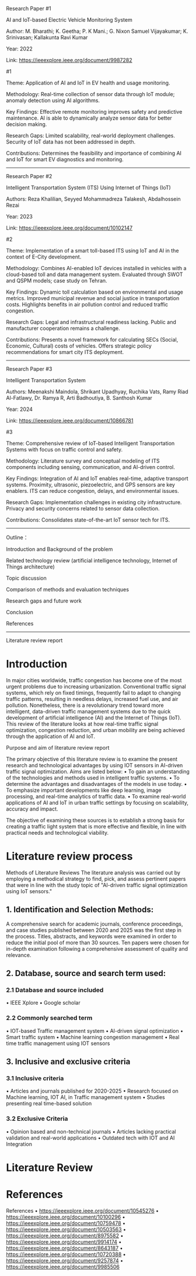 Research Paper #1 

AI and IoT-based Electric Vehicle Monitoring System

Author: M. Bharathi; K. Geetha; P. K Mani.; G. Nixon Samuel Vijayakumar; K. Srinivasan; Kallakunta Ravi Kumar

Year: 2022

Link: https://ieeexplore.ieee.org/document/9987282

#1 

Theme: Application of AI and IoT in EV health and usage monitoring.

Methodology: 
Real-time collection of sensor data through IoT module; anomaly detection using AI algorithms.

Key Findings: 
Effective remote monitoring improves safety and predictive maintenance.
AI is able to dynamically analyze sensor data for better decision making.

Research Gaps: 
Limited scalability, real-world deployment challenges.
Security of IoT data has not been addressed in depth.

Contributions: Determines the feasibility and importance of combining AI and IoT for smart EV diagnostics and monitoring.
_______________________________________________________________________________________________________________________________________________________________________________________________________________________________

Research Paper #2 

Intelligent Transportation System (ITS) Using Internet of Things (IoT)

Authors: Reza Khalilian, Seyyed Mohammadreza Talakesh, Abdalhossein Rezai

Year: 2023

Link: https://ieeexplore.ieee.org/document/10102147

#2 

Theme:
Implementation of a smart toll-based ITS using IoT and AI in the context of E-City development.

Methodology:
Combines AI-enabled IoT devices installed in vehicles with a cloud-based toll and data management system.
Evaluated through SWOT and QSPM models; case study on Tehran.

Key Findings:
Dynamic toll calculation based on environmental and usage metrics.
Improved municipal revenue and social justice in transportation costs.
Highlights benefits in air pollution control and reduced traffic congestion.

Research Gaps:
Legal and infrastructural readiness lacking.
Public and manufacturer cooperation remains a challenge.

Contributions:
Presents a novel framework for calculating SECs (Social, Economic, Cultural) costs of vehicles.
Offers strategic policy recommendations for smart city ITS deployment.
_______________________________________________________________________________________________________________________________________________________________________________________________________________________________

Research Paper #3 

Intelligent Transportation System

Authors: Meenakshi Maindola, Shrikant Upadhyay, Ruchika Vats, Ramy Riad Al-Fatlawy, Dr. Ramya R, Arti Badhoutiya, B. Santhosh Kumar

Year: 2024

Link: https://ieeexplore.ieee.org/document/10866781


#3 

Theme: Comprehensive review of IoT-based Intelligent Transportation Systems with focus on traffic control and safety.

Methodology:
Literature survey and conceptual modeling of ITS components including sensing, communication, and AI-driven control.

Key Findings:
Integration of AI and IoT enables real-time, adaptive transport systems.
Proximity, ultrasonic, piezoelectric, and GPS sensors are key enablers.
ITS can reduce congestion, delays, and environmental issues.

Research Gaps:
Implementation challenges in existing city infrastructure.
Privacy and security concerns related to sensor data collection.

Contributions:
Consolidates state-of-the-art IoT sensor tech for ITS.
_______________________________________________________________________________________________________________________________________________________________________________________________________________________________
Outline：

Introduction and Background of the problem

Related technology review (artificial intelligence technology, Internet of Things architecture)

Topic discussion

Comparison of methods and evaluation techniques

Research gaps and future work

Conclusion

References
_______________________________________________________________________________________________________________________________________________________________________________________________________________________________
Literature review report

# Introduction

In major cities worldwide, traffic congestion has become one of the most urgent problems due to increasing urbanization. Conventional traffic signal systems, which rely on fixed timings, frequently fail to adapt to changing traffic patterns, resulting in needless delays, increased fuel use, and air pollution. Nonetheless, there is a revolutionary trend toward more intelligent, data-driven traffic management systems due to the quick development of artificial intelligence (AI) and the Internet of Things (IoT). This review of the literature looks at how real-time traffic signal optimization, congestion reduction, and urban mobility are being achieved through the application of AI and IoT.

Purpose and aim of literature review report

The primary objective of this literature review is to examine the present research and technological advantages by using IOT sensors in AI-driven traffic signal optimization. Aims are listed below:
•	To gain an understanding of the technologies and methods used in intelligent traffic systems.
•	To determine the advantages and disadvantages of the models in use today.
•	To emphasize important developments like deep learning, image processing, and real-time analytics of traffic data.
•	To examine real-world applications of AI and IoT in urban traffic settings by focusing on scalability, accuracy and impact.

The objective of examining these sources is to establish a strong basis for creating a traffic light system that is more effective and flexible, in line with practical needs and technological viability.

# Literature review process

Methods of Literature Reviews
The literature analysis was carried out by employing a methodical strategy to find, pick, and assess pertinent papers that were in line with the study topic of "AI-driven traffic signal optimization using IoT sensors."

## 1. Identification and Selection Methods:
 A comprehensive search for academic journals, conference proceedings, and case studies published between 2020 and 2025 was the first step in the process. Titles, abstracts, and keywords were examined in order to reduce the initial pool of more than 30 sources. Ten papers were chosen for in-depth examination following a comprehensive assessment of quality and relevance.

## 2. Database, source and search term used:
   
### 2.1   Database and source included
•	IEEE Xplore
•	Google scholar

### 2.2 Commonly searched term
•	IOT-based Traffic management system
•	AI-driven signal optimization
•	Smart traffic system 
•	Machine learning congestion management
•	Real time traffic management using IOT sensors

## 3. Inclusive and exclusive criteria

### 3.1 Inclusive criteria
•	Articles and journals published for 2020-2025
•	Research focused on Machine learning, IOT AI, in Traffic management system
•	Studies presenting real time-based solution 

### 3.2 Exclusive Criteria
•	Opinion based and non-technical journals
•	Articles lacking practical validation and real-world applications
•	Outdated tech with IOT and AI Integration

# Literature Review


# References












References 
•	https://ieeexplore.ieee.org/document/10545276
•	https://ieeexplore.ieee.org/document/10100296
•	https://ieeexplore.ieee.org/document/10759478
•	https://ieeexplore.ieee.org/document/10503563
•	https://ieeexplore.ieee.org/document/8975582
•	https://ieeexplore.ieee.org/document/9914174
•	https://ieeexplore.ieee.org/document/8643187
•	https://ieeexplore.ieee.org/document/10720388
•	https://ieeexplore.ieee.org/document/9257874
•	https://ieeexplore.ieee.org/document/9985506







